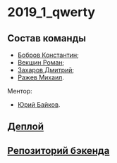 # 2019_1_qwerty

## Состав команды
* [Бобров Константин](https://github.com/KostyaBobroff);
* [Векшин Роман](https://github.com/BrBrRoman);
* [Захаров Дмитрий](https://github.com/goddeuce1);
* [Ражев Михаил](https://github.com/Lunex08).

 Ментор:
 * [Юрий Байков](https://github.com/OkciD).

 ## [Деплой](https://front.kbobrovjr.now.sh/)
 ## [Репозиторий бэкенда](https://github.com/go-park-mail-ru/2019_1_qwerty/)
